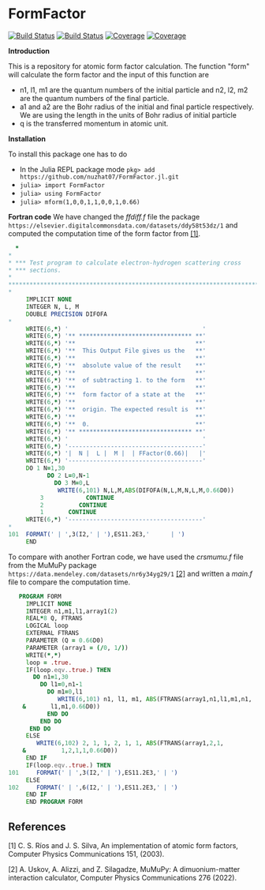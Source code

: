 # FormFactor

[![Build Status](https://travis-ci.com/nuzhat07/FormFactor.jl.svg?branch=main)](https://travis-ci.com/nuzhat07/FormFactor.jl)
[![Build Status](https://ci.appveyor.com/api/projects/status/github/nuzhat07/FormFactor.jl?svg=true)](https://ci.appveyor.com/project/nuzhat07/FormFactor-jl)
[![Coverage](https://codecov.io/gh/nuzhat07/FormFactor.jl/branch/main/graph/badge.svg)](https://codecov.io/gh/nuzhat07/FormFactor.jl)
[![Coverage](https://coveralls.io/repos/github/nuzhat07/FormFactor.jl/badge.svg?branch=main)](https://coveralls.io/github/nuzhat07/FormFactor.jl?branch=main)

**Introduction**

This is a repository for atomic form factor calculation. The function "form" will calculate the form factor and the input of this function are  
 * n1, l1, m1 are the quantum numbers of the initial particle and n2, l2, m2 are the quantum numbers of the final particle.
 * a1 and a2 are the Bohr radius of the initial and final particle respectively. We are using the length in the units of Bohr radius of initial particle
 * q is the transferred momentum in atomic unit.


 **Installation**

 To install this package one has to do

 * In the Julia REPL package mode `pkg> add https://github.com/nuzhat07/FormFactor.jl.git`
 * `julia> import FormFactor`
 * `julia> using FormFactor`
 * `julia> mform(1,0,0,1,1,0,0,1,0.66)`
 
 **Fortran code**
 We have changed the *ffdiff.f* file the package `https://elsevier.digitalcommonsdata.com/datasets/ddy58t53dz/1` and computed the computation time of the form factor from [[1]](#1).
 ```fortran
   *
*
* *** Test program to calculate electron-hydrogen scattering cross
* *** sections.
*
************************************************************************
*
      IMPLICIT NONE
      INTEGER N, L, M
      DOUBLE PRECISION DIFOFA
*
      WRITE(6,*) '                                      '
      WRITE(6,*) '** ******************************** **'
      WRITE(6,*) '**                                  **'
      WRITE(6,*) '**  This Output File gives us the   **'
      WRITE(6,*) '**                                  **'
      WRITE(6,*) '**  absolute value of the result    **'
      WRITE(6,*) '**                                  **'
      WRITE(6,*) '**  of subtracting 1. to the form   **'
      WRITE(6,*) '**                                  **'
      WRITE(6,*) '**  form factor of a state at the   **'
      WRITE(6,*) '**                                  **'
      WRITE(6,*) '**  origin. The expected result is  **'
      WRITE(6,*) '**                                  **'
      WRITE(6,*) '**  0.                              **'
      WRITE(6,*) '** ******************************** **'
      WRITE(6,*) '                                      '
      WRITE(6,*) '--------------------------------------'
      WRITE(6,*) '|  N |  L |  M |  | FFactor(0.66)|   |'
      WRITE(6,*) '--------------------------------------'
      DO 1 N=1,30
            DO 2 L=0,N-1
              DO 3 M=0,L
               WRITE(6,101) N,L,M,ABS(DIFOFA(N,L,M,N,L,M,0.66D0))
          3            CONTINUE
          2          CONTINUE
          1       CONTINUE
      WRITE(6,*) '--------------------------------------'
*
 101  FORMAT(' | ',3(I2,' | '),ES11.2E3,'      | ')
      END
```



To compare with another Fortran code, we have used the *crsmumu.f* file from the MuMuPy package `https://data.mendeley.com/datasets/nr6y34yg29/1` [[2]](#2) and written a *main.f* file to compare the computation time.
 
 ```fortran
    PROGRAM FORM
      IMPLICIT NONE
      INTEGER n1,m1,l1,array1(2)
      REAL*8 Q, FTRANS
      LOGICAL loop
      EXTERNAL FTRANS
      PARAMETER (Q = 0.66D0)
      PARAMETER (array1 = (/0, 1/))
      WRITE(*,*)
      loop = .true.
      IF(loop.eqv..true.) THEN 
        DO n1=1,30
          DO l1=0,n1-1
            DO m1=0,l1
               WRITE(6,101) n1, l1, m1, ABS(FTRANS(array1,n1,l1,m1,n1,
     &       l1,m1,0.66D0))
            END DO
          END DO
       END DO
      ELSE
         WRITE(6,102) 2, 1, 1, 2, 1, 1, ABS(FTRANS(array1,2,1,
     &          1,2,1,1,0.66D0))    
      END IF
      IF(loop.eqv..true.) THEN
 101     FORMAT(' | ',3(I2,' | '),ES11.2E3,' | ')
      ELSE
 102     FORMAT(' | ',6(I2,' | '),ES11.2E3,' | ')
      END IF
      END PROGRAM FORM
```
## References
<a id="1">[1]</a> 
C. S. Ríos and J. S. Silva, 
An implementation of atomic form factors, 
Computer Physics Communications 151, (2003).

<a id="2">[2]</a> 
A. Uskov, A. Alizzi, and Z. Silagadze, 
MuMuPy: A dimuonium-matter interaction calculator, 
Computer Physics Communications 276 (2022). 
 
